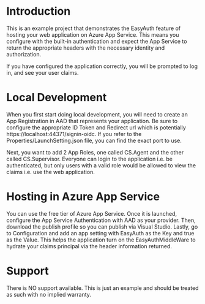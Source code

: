 # Introduction
This is an example project that demonstrates the EasyAuth feature of hosting your web application on Azure App Service. This means you configure with the built-in authentication and expect the App Service to return the appropriate headers with the necessary identity and authorization.

If you have configured the application correctly, you will be prompted to log in, and see your user claims.

# Local Development
When you first start doing local development, you will need to create an App Registration in AAD that represents your application. Be sure to configure the appropriate ID Token and Redirect url which is potentially https://localhost:44371/signin-oidc. If you refer to the Properties/LaunchSetting.json file, you can find the exact port to use.

Next, you want to add 2 App Roles, one called CS.Agent and the other called CS.Supervisor. Everyone can login to the application i.e. be authenticated, but only users with a valid role would be allowed to view the claims i.e. use the web application.

# Hosting in Azure App Service
You can use the free tier of Azure App Service. Once it is launched, configure the App Service Authentication with AAD as your provider. Then, download the publish profile so you can publish via Visual Studio. Lastly, go to Configuration and add an app setting with EasyAuth as the Key and true as the Value. This helps the application turn on the EasyAuthMiddleWare to hydrate your claims principal via the header information returned.

# Support
There is NO support available. This is just an example and should be treated as such with no implied warranty. 
